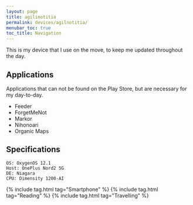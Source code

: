 ```yaml
---
layout: page
title: agilinotitia
permalink: devices/agilnotitia/
menubar_toc: true
toc_title: Navigation
---
```


This is my device that I use on the move, to keep me updated throughout the day.

## Applications

Applications that can not be found on the Play Store, but are necessary for my day-to-day.

- Feeder
- ForgetMeNot
- Markor
- Nihonoari
- Organic Maps

## Specifications

    OS: OxygenOS 12.1
    Host: OnePlus Nord2 5G
    DE: Niagara
    CPU: Dimensity 1200-AI

{% include tag.html tag="Smartphone" %}
{% include tag.html tag="Reading" %}
{% include tag.html tag="Travelling" %}

